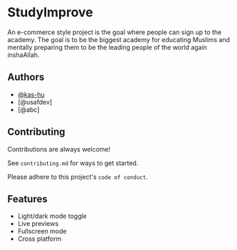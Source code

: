 # StudyImprove

An e-commerce style project is the goal where people can sign up to the academy. 
The goal is to be the biggest academy for educating Muslims and mentally preparing them to be the leading people of the world again inshaAllah.



## Authors

- [@kas-hu](https://www.github.com/kas-hu)
- [@usafdev]
- [@abc]
## Contributing

Contributions are always welcome!

See `contributing.md` for ways to get started.

Please adhere to this project's `code of conduct`.


## Features

- Light/dark mode toggle
- Live previews
- Fullscreen mode
- Cross platform
